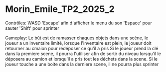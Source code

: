 # Morin_Emile_TP2_2025_2

Contrôles:
WASD
'Escape' afin d'afficher le menu du son
'Espace' pour sauter
'Shift' pour sprinter

Gameplay:
Le bût est de ramasser chaques objets dans une scène, le joueur a un inventaire limité, lorsque l'inventaire est plein, le joueur doit retourner au cmaion pour redéposer ce qu'il a pris
Si le joueur prend la clé dans la premiere scene, il pourra l'utiliser afin de sortir du niveau lorsqu'il le déposera au camion et lorsqu'il a pris tout les déchets dans la scene.
Si le joueur touche a une boite dans la derniere scene, il ne pourra plus sprinter
